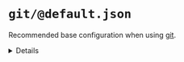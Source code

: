 # `git/@default.json`

Recommended base configuration when using [git](https://en.wikipedia.org/wiki/Git).

<details>
  <summary>Details</summary>

## git/gitignore

_Updating `.gitignore` using `merge-top`._

_Requires `git`._

- Inject recommended entries into [gitignore file](https://help.github.com/en/articles/ignoring-files).
- Default ignores for JetBrains IDE.
- Default ignores for OSX
- Default ignores for NodeJs

</details>

